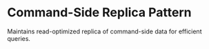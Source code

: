 # Command-Side Replica Pattern
Maintains read-optimized replica of command-side data for efficient queries.

